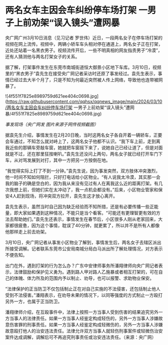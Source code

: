 # 两名女车主因会车纠纷停车场打架 一男子上前劝架“误入镜头”遭网暴

央广网广州3月10日消息（见习记者
罗世伟）近日，一段两名女子在停车场打架的视频在网上流传。视频中，两辆小轿车车头相对停在通道上，两名女子正在打架，近处还站着一名黑衣男子。视频流传开后，一些不明真相的网友指责男子“冷漠”，还有人猜测他与两名打架女子的关系。

据了解，打架事件发生在东莞市南城街道恒大御景小区地下车库。3月10日，视频里的“黑衣男子”袁先生在接受央广网记者采访时还原了事发经过。袁先生表示，事情已经过去大半个月了，只是不知为何最近突然被人传上网络，导致他也连带被网暴了。

![4f551f7825e8989759d621ee404c0698.jpg](https://raw.githubusercontent.com/qqhsx/qqnews_image/main/2024/03/10/两名女车主因会车纠纷停车场打架 一男子上前劝架“误入镜头”遭网暴/4f551f7825e8989759d621ee404c0698.jpg)

 _事发现场（央广网发 图片来源于网传视频截图）_

据袁先生介绍，事情发生在2月20日晚，当时这两名女子各自开着一辆轿车，正要会车通过，不知怎么就对峙上了，这两名女子他都不认识。“我下车上前，走到离我近些的那辆车旁敲车窗，她就把车窗摇下来了，说她自己已经让道了，但是对面就是不过，还在那里狂按喇叭。”袁先生还没问上两句，两名女子就已经打开车门下车，从对骂发展到对打，其中一方把另一方按倒在地。

“我觉得实际上打了不到一分钟。”袁先生说，因为事发突然，双方肢体冲突激烈，他一时间不知如何阻拦，只好打电话给小区物业。“有人说我太冷漠，其实那一会我的脑子的确是空白的，因为我从来没有见过有人在离我这么近的距离打架。有几次我想上前，但她们实在太冲动了，我一点机会都没有。”后来，小区物业管家和保安4人赶到现场，将冲突双方拉开，袁先生这才放心离开。

袁先生表示，虽然当时自己因为缺乏经验而不知所措，还是有必要传播一些正能量，即大家如果遇到这种情况，不能只是当个看客。“可能还有更理智更有效的方法去帮助她们。”袁先生还表示，事情发生在春节后，小区很多人刚从老家回来，大家都很疲惫，因为这个事情，耽误了40分钟，就更累了，所以并不是所有人都像他那样走上前去劝架。

3月10日，央广网记者从事发小区物业了解到，事情发生后，两名女子去辖区派出所接受调解。记者联系东莞市公安局南城分局白马派出所了解处理情况，对方表示不便告知。

出门在外，遇到打架的行为怎么办？广东中安律师事务所潘翔律师向央广网记者表示，法律鼓励和保护见义勇为。遇到路人甲对路人乙施暴或者相互打架的，可在自己的体魄、体力所及的范围内予以制止、劝导，也可以报警、求助物业保安。

“法律保护的正当防卫不仅包括制止正在对自己实施的不法侵害，还包括制止他人受到不法侵害。”潘翔表示，在劝导未果的情况下，以同等强度的方式制止一方殴打另外一方，也属于正当防卫。

潘翔律师介绍，在互殴事件中，法律上按照一方当事人受到伤害的结果追究另外一方当事人的法律责任。如果一方当事人经鉴定构成轻伤的，另外一方当事人涉嫌故意伤害罪的刑事责任。如果一方当事人经鉴定构成轻微伤的，另外一方当事人涉嫌故意殴打他人的治安违法责任。法律允许双方当事人就轻伤刑事案件或轻微伤治安案件达成调解，调解后可不再追究刑事责任或治安违法责任。（来源：央广网）

